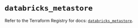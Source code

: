 # `databricks_metastore`

Refer to the Terraform Registry for docs: [`databricks_metastore`](https://registry.terraform.io/providers/databricks/databricks/1.65.1/docs/resources/metastore).
